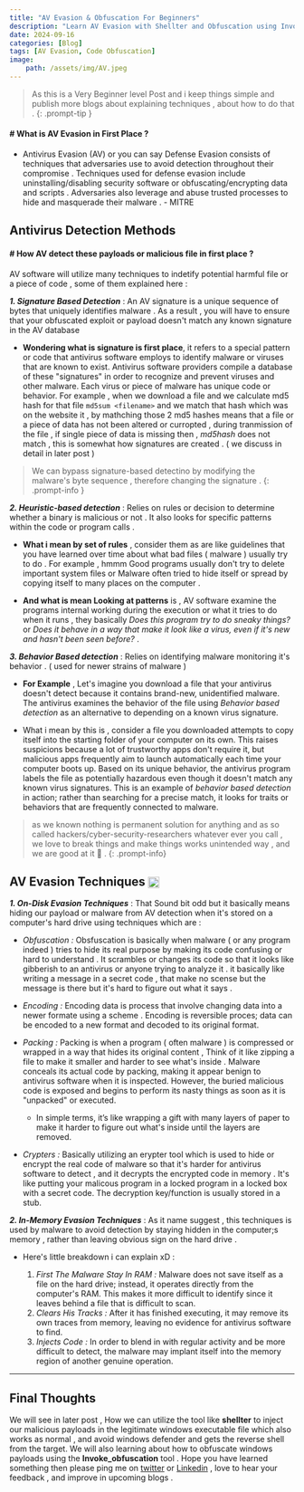 ```yaml
---
title: "AV Evasion & Obfuscation For Beginners"
description: "Learn AV Evasion with Shellter and Obfuscation using Invoke-Obfuscation"
date: 2024-09-16
categories: [Blog]
tags: [AV Evasion, Code Obfuscation]
image:
    path: /assets/img/AV.jpeg
---
```



> As this is a Very Beginner level Post and i keep things simple and publish more blogs about explaining techniques , about  how to do that .
{: .prompt-tip }

#### # What is AV Evasion in First Place ? 

+ Antivirus Evasion (AV) or you can say  Defense Evasion consists of techniques that adversaries use to avoid detection throughout their compromise . Techniques used for defense evasion include uninstalling/disabling security software or obfuscating/encrypting data and scripts . Adversaries also leverage and abuse trusted processes to hide and masquerade their malware . - MITRE 


## Antivirus Detection Methods


#### # How AV detect these payloads or malicious file in first place ?

AV software will utilize many techniques to indetify potential harmful file or a piece of code , some of them explained here :

***1. Signature Based Detection*** : An AV signature is a unique sequence of bytes that uniquely identifies malware . As a result , you will have to ensure that your obfuscated exploit or payload doesn't match any known signature in the AV database 

+ **Wondering what is signature is first place**, it refers to a special pattern or code that antivirus software employs to identify malware or viruses that are known to exist. Antivirus software providers compile a database of these "signatures" in order to recognize and prevent viruses and other malware. Each virus or piece of malware has unique code or behavior. For example , when we download a file and we calculate md5 hash for that file `md5sum <filename>` and we match that hash which was on the website it , by mathching those 2 md5 hashes means that a file or a piece of data has not been altered or curropted , during tranmission of the file  , if single piece of data is missing then , _md5hash_ does not match , this is somewhat how signatures are created . ( we discuss in detail in later post )


> We can bypass signature-based detectino by modifying the malware's byte sequence , therefore changing the signature .
{: .prompt-info }



***2. Heuristic-based detection*** : Relies on rules or decision to determine whether a binary is malicious or not . It also looks for specific patterns within the code or program calls . 

+ **What i mean by set of rules** , consider them as are like guidelines that you have learned over time about what bad files ( malware ) usually try to do . For example , hmmm Good programs usually don't try to delete important system files or Malware often tried to hide itself or spread by copying itself to many places on the computer . 

+ **And what is mean Looking at patterns** is , AV software examine the programs internal working during the execution or what it tries to do when it runs , they basically _Does this program try to do sneaky things?_ or _Does it behave in a way that make it look like a virus, even if it's new and hasn't been seen before?_ .



***3. Behavior Based detection*** : Relies on identifying malware monitoring it's behavior . ( used for newer strains of malware )

+ **For Example** , Let's imagine you download a file that your antivirus doesn't detect because it contains brand-new, unidentified malware. The antivirus examines the behavior of the file using _Behavior based detection_ as an alternative to depending on a known virus signature.

+ What i mean by this is , consider a file you downloaded attempts to copy itself into the starting folder of your computer on its own. This raises suspicions because a lot of trustworthy apps don't require it, but malicious apps frequently aim to launch automatically each time your computer boots up. Based on its unique behavior, the antivirus program labels the file as potentially hazardous even though it doesn't match any known virus signatures. This is an example of _behavior based detection_ in action; rather than searching for a precise match, it looks for traits or behaviors that are frequently connected to malware.

> as we known nothing is permanent solution for anything and as so called hackers/cyber-security-researchers whatever ever you call , we love to break things and make things works unintended way , and we are good at it 🗿 . 
{: .prompt-info}


## AV Evasion Techniques <img src="https://i.imghippo.com/files/hgSLq1726508638.gif" alt="AV Evasion Techniques GIF" style="vertical-align: middle; width: 20px; height: 20px;">

***1. On-Disk Evasion Techniques*** : That Sound bit odd but it basically means hiding our payload or malware from AV detection when it's stored on a computer's hard drive using techniques which are :

+ *Obfuscation :* Obsfuscation is basically when malware ( or any program indeed ) tries to hide its real purpose by making its code confusing or hard to understand . It scrambles or changes its code so that it looks like gibberish to an antivirus or anyone trying to analyze it . it basically like writing a message in a secret code , that make no scense but the message is there but it's hard to figure out what it says . 

+ *Encoding :* Encoding data is process that involve changing data into a newer formate using a scheme . Encoding is reversible proces; data can be encoded to a new format and decoded to its original format. 

+ *Packing :* Packing is when a program ( often malware ) is compressed or wrapped in a way that hides its original content , Think of it like zipping a file to make it smaller and harder to see what's inside . Malware conceals its actual code by packing, making it appear benign to antivirus software when it is inspected. However, the buried malicious code is exposed and begins to perform its nasty things as soon as it is "unpacked" or executed.

    + In simple terms, it’s like wrapping a gift with many layers of paper to make it harder to figure out what's inside until the layers are removed.

+ *Crypters :* Basically utilizing an erypter tool which is used to hide or encrypt the real code of malware so that it's harder for antivirus software to detect , and it decrypts the encrypted code in memory . It's like putting your malicous program in a locked program in a locked box with a secret code. The decryption key/function is usually stored in a stub. 


***2. In-Memory Evasion Techniques*** : As it name suggest , this techniques is used by malware to avoid detection by staying hidden in the computer;s memory , rather than leaving obvious sign on the hard drive . 

+ Here's little breakdown i can explain xD :
  
  1. *First The Malware Stay In RAM :* Malware does not save itself as a file on the hard drive; instead, it operates directly from the computer's RAM. This makes it more difficult to identify since it leaves behind a file that is difficult to scan.
  2. *Clears His Tracks :* After it has finished executing, it may remove its own traces from memory, leaving no evidence for antivirus software to find.
  3. *Injects Code :* In order to blend in with regular activity and be more difficult to detect, the malware may implant itself into the memory region of another genuine operation.

--------------------------------------------------------------------------------------

## Final Thoughts 

 We will see in later post , How we can utilize the tool like **shellter** to inject our malicious payloads in the legitimate windows executable file which also works as normal , and avoid windows defender and gets the reverse shell from the target. We will also learning about how to obfuscate windows payloads using the **Invoke_obfuscation** tool . Hope you have learned something then please ping me on [twitter](https://twitter.com/archtrmntor) or [Linkedin](https://www.linkedin.com/in/hitesh-sharma-413862245) , love to hear your feedback , and improve in upcoming blogs .


